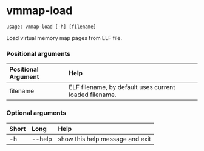 <!-- THIS PART OF THIS FILE IS AUTOGENERATED. DO NOT MODIFY IT. See scripts/generate-docs.sh -->
# vmmap-load

```text
usage: vmmap-load [-h] [filename]

```

Load virtual memory map pages from ELF file.
### Positional arguments

|Positional Argument|Help|
| :--- | :--- |
|filename|ELF filename, by default uses current loaded filename.|

### Optional arguments

|Short|Long|Help|
| :--- | :--- | :--- |
|-h|--help|show this help message and exit|

<!-- END OF AUTOGENERATED PART. Do not modify this line or the line below, they mark the end of the auto-generated part of the file. If you want to extend the documentation in a way which cannot easily be done by adding to the command help description, write below the following line. -->
<!-- ------------\>8---- ----\>8---- ----\>8------------ -->
